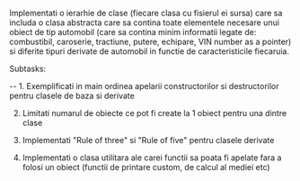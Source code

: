 Implementati o ierarhie de clase (fiecare clasa cu fisierul ei sursa) care sa includa o clasa abstracta care sa contina toate elementele necesare unui obiect de tip automobil
(care sa contina minim informatii legate de: combustibil, caroserie, tractiune, putere, echipare, VIN number as a pointer)
si diferite tipuri derivate de automobil in functie de caracteristicile fiecaruia.

  Subtasks:
  
  -- 1. Exemplificati in main ordinea apelarii constructorilor si destructorilor pentru clasele de baza si derivate
  
  2. Limitati numarul de obiecte ce pot fi create la 1 obiect pentru una dintre clase
  
  3. Implementati "Rule of three" si "Rule of five" pentru clasele derivate
  
  4. Implementati o clasa utilitara ale carei functii sa poata fi apelate fara a folosi un obiect (functii de printare custom, de calcul al mediei etc)
